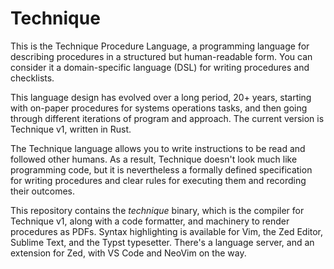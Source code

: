 # Technique

This is the Technique Procedure Language, a programming language for
describing procedures in a structured but human-readable form. You can
consider it a domain-specific language (DSL) for writing procedures and
checklists.

This language design has evolved over a long period, 20+ years, starting with
on-paper procedures for systems operations tasks, and then going through
different iterations of program and approach. The current version is Technique
v1, written in Rust.

The Technique language allows you to write instructions to be read and
followed other humans. As a result, Technique doesn't look much like
programming code, but it is nevertheless a formally defined specification for
writing procedures and clear rules for executing them and recording their
outcomes.

This repository contains the _technique_ binary, which is the compiler for
Technique v1, along with a code formatter, and machinery to render procedures
as PDFs. Syntax highlighting is available for Vim, the Zed Editor, Sublime
Text, and the Typst typesetter. There's a language server, and an extension
for Zed, with VS Code and NeoVim on the way.
